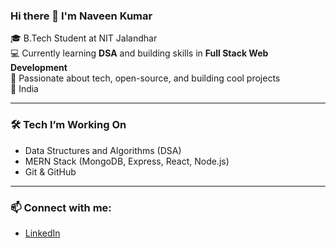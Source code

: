 ### Hi there 👋 I'm Naveen Kumar

🎓 B.Tech Student at NIT Jalandhar  
💻 Currently learning **DSA** and building skills in **Full Stack Web Development**  
🚀 Passionate about tech, open-source, and building cool projects  
📍 India  

---

### 🛠️ Tech I’m Working On
- Data Structures and Algorithms (DSA)
- MERN Stack (MongoDB, Express, React, Node.js)
- Git & GitHub

---

### 📫 Connect with me:
- [LinkedIn](www.linkedin.com/in/naveenkumar5595)

